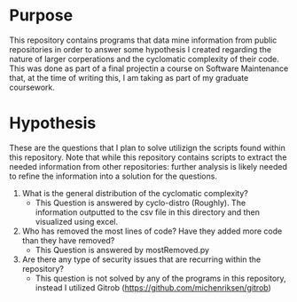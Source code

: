 # Purpose

This repository contains programs that data mine information from
public repositories in order to answer some hypothesis I created regarding the nature of larger corperations and the cyclomatic complexity of their code. This was done as part of a final projectin a course on Software Maintenance that, at the time of writing this, I am taking as part of my graduate coursework.

# Hypothesis
These are the questions that I plan to solve utilizign the scripts found within this repository. Note that while this repository contains scripts to extract the needed information from other repositories: further analysis is likely needed to refine the information into a solution for the questions.

1. What is the general distribution of the cyclomatic complexity?
	* This Question is answered by cyclo-distro (Roughly). The information outputted to the csv file in this directory and then visualized using excel.
1. Who has removed the most lines of code? Have they added more code than they have removed?
	* This Question is answered by mostRemoved.py
1. Are there any type of security issues that are recurring within the repository?
	* This question is not solved by any of the programs in this repository, instead I utilized Gitrob (https://github.com/michenriksen/gitrob)

